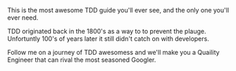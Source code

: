 This is the most awesome TDD guide you'll ever see, and the only one you'll ever need.

TDD originated back in the 1800's as a way to to prevent the plauge. Unfortuntly 100's of years later it still didn't catch on with developers.

Follow me on a journey of TDD awesomess and we'll make you a Quaility Engineer that can rival the most seasoned Googler.